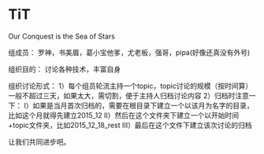 # TiT
Our Conquest is the Sea of Stars

组成员：
罗神，书美眉，葛小宝他爹，尤老板，强哥，pipa(好像还真没有外号)

组织目的：
讨论各种技术，丰富自身

组织讨论形式：
1）每个组员轮流主持一个topic，topic讨论的规模（按时间算）一般不超过三天，如果太大，需切割，便于主持人归档讨论内容
2）归档时注意一下：
   I）如果是当月首次归档的，需要在根目录下建立一个以该月为名字的目录，比如这个月就得先建立2015_12
   II）然后在这个文件夹下建立一个以开始时间+topic文件夹，比如2015_12_18_rest
   III）最后在这个文件下建立该次讨论的归档
   
让我们共同进步吧。
